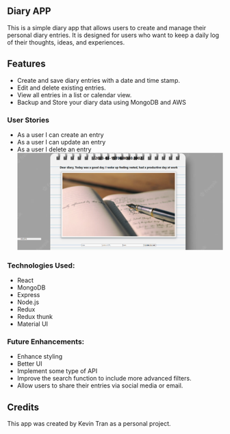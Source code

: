 ## Diary APP
This is a simple diary app that allows users to create and manage their personal diary entries. It is designed for users who want to keep a daily log of their thoughts, ideas, and experiences.

## Features
- Create and save diary entries with a date and time stamp.
- Edit and delete existing entries.
- View all entries in a list or calendar view.
- Backup and Store your diary data using MongoDB and AWS 

### User Stories

- As a user I can create an entry
- As a user I can update an entry
- As a user I delete an entry
![Alt text](diary.png)

### Technologies Used:
- React
- MongoDB
- Express
- Node.js
- Redux
- Redux thunk
- Material UI
### Future Enhancements:
- Enhance styling
- Better UI
- Implement some type of API
- Improve the search function to include more advanced filters.
- Allow users to share their entries via social media or email.
## Credits
This app was created by Kevin Tran as a personal project.